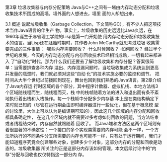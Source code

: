 第3章 垃圾收集器与内存分配策略
Java与C++之间有一堵由内存动态分配和垃圾收集技术所围成的高墙，墙外面的人想进去，墙里
面的人却想出来。

3.1 概述
说起垃圾收集（Garbage Collection，下文简称GC），有不少人把这项技术当作Java语言的伴生产
物。事实上，垃圾收集的历史远远比Java久远，在1960年诞生于麻省理工学院的Lisp是第一门开始使
用内存动态分配和垃圾收集技术的语言。当Lisp还在胚胎时期时，其作者John McCarthy就思考过垃圾
收集需要完成的三件事情：
·哪些内存需要回收？
·什么时候回收？
·如何回收？
经过半个世纪的发展，今天的内存动态分配与内存回收技术已经相当成熟，一切看起来都进入
了“自动化”时代，那为什么我们还要去了解垃圾收集和内存分配？答案很简单：当需要排查各种内存
溢出、内存泄漏问题时，当垃圾收集成为系统达到更高并发量的瓶颈时，我们就必须对这些“自动
化”的技术实施必要的监控和调节。
把时间从大半个世纪以前拨回到现在，舞台也回到我们熟悉的Java语言。第2章介绍了Java内存运
行时区域的各个部分，其中程序计数器、虚拟机栈、本地方法栈3个区域随线程而生，随线程而灭，栈
中的栈帧随着方法的进入和退出而有条不紊地执行着出栈和入栈操作。每一个栈帧中分配多少内存基
本上是在类结构确定下来时就已知的（尽管在运行期会由即时编译器进行一些优化，但在基于概念模
型的讨论里，大体上可以认为是编译期可知的），因此这几个区域的内存分配和回收都具备确定性，
在这几个区域内就不需要过多考虑如何回收的问题，当方法结束或者线程结束时，内存自然就跟随着
回收了。
而Java堆和方法区这两个区域则有着很显著的不确定性：一个接口的多个实现类需要的内存可能
会不一样，一个方法所执行的不同条件分支所需要的内存也可能不一样，只有处于运行期间，我们才
能知道程序究竟会创建哪些对象，创建多少个对象，这部分内存的分配和回收是动态的。垃圾收集器
所关注的正是这部分内存该如何管理，本文后续讨论中的“内存”分配与回收也仅仅特指这一部分内
存。